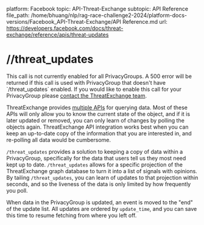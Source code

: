platform: Facebook
topic: API-Threat-Exchange
subtopic: API Reference
file_path: /home/bhuang/nlp/rag-race-challenge2-2024/platform-docs-versions/Facebook_API-Threat-Exchange/API Reference.md
url: https://developers.facebook.com/docs/threat-exchange/reference/apis/threat-updates

# /<privacy-group>/threat\_updates

This call is not currently enabled for all PrivacyGroups. A 500 error will be returned if this call is used with PrivacyGroup that doesn't have \`/threat\_updates\` enabled. If you would like to enable this call for your PrivacyGroup please [contact the ThreatExchange team](mailto:threatexchange@fb.com).

ThreatExchange provides [multiple APIs](https://developers.facebook.com/docs/threat-exchange/reference/apis/) for querying data. Most of these APIs will only allow you to know the current state of the object, and if it is later updated or removed, you can only learn of changes by polling the objects again. ThreatExchange API integration works best when you can keep an up-to-date copy of the information that you are interested in, and re-polling all data would be cumbersome.

`/threat_updates` provides a solution to keeping a copy of data within a PrivacyGroup, specifically for the data that users tell us they most need kept up to date. `/threat_updates` allows for a specific projection of the ThreatExchange graph database to turn it into a list of signals with opinions. By tailing `/threat_updates`, you can learn of updates to that projection within seconds, and so the liveness of the data is only limited by how frequently you poll.

When data in the PrivacyGroup is updated, an event is moved to the "end" of the update list. All updates are ordered by `update_time`, and you can save this time to resume fetching from where you left off.